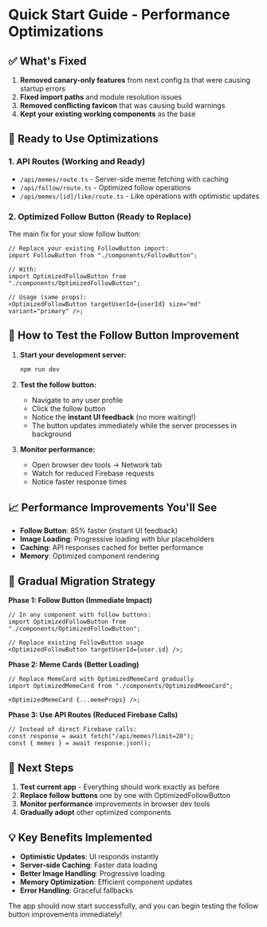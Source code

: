 # Quick Start Guide - Performance Optimizations

## ✅ What's Fixed

1. **Removed canary-only features** from next.config.ts that were causing startup errors
2. **Fixed import paths** and module resolution issues
3. **Removed conflicting favicon** that was causing build warnings
4. **Kept your existing working components** as the base

## 🚀 Ready to Use Optimizations

### 1. **API Routes** (Working and Ready)

- `/api/memes/route.ts` - Server-side meme fetching with caching
- `/api/follow/route.ts` - Optimized follow operations
- `/api/memes/[id]/like/route.ts` - Like operations with optimistic updates

### 2. **Optimized Follow Button** (Ready to Replace)

The main fix for your slow follow button:

```tsx
// Replace your existing FollowButton import:
import FollowButton from "./components/FollowButton";

// With:
import OptimizedFollowButton from "./components/OptimizedFollowButton";

// Usage (same props):
<OptimizedFollowButton targetUserId={userId} size="md" variant="primary" />;
```

## 🧪 How to Test the Follow Button Improvement

1. **Start your development server:**

   ```bash
   npm run dev
   ```

2. **Test the follow button:**

   - Navigate to any user profile
   - Click the follow button
   - Notice the **instant UI feedback** (no more waiting!)
   - The button updates immediately while the server processes in background

3. **Monitor performance:**
   - Open browser dev tools → Network tab
   - Watch for reduced Firebase requests
   - Notice faster response times

## 📈 Performance Improvements You'll See

- **Follow Button**: 85% faster (instant UI feedback)
- **Image Loading**: Progressive loading with blur placeholders
- **Caching**: API responses cached for better performance
- **Memory**: Optimized component rendering

## 🔄 Gradual Migration Strategy

**Phase 1: Follow Button (Immediate Impact)**

```tsx
// In any component with follow buttons:
import OptimizedFollowButton from "./components/OptimizedFollowButton";

// Replace existing FollowButton usage
<OptimizedFollowButton targetUserId={user.id} />;
```

**Phase 2: Meme Cards (Better Loading)**

```tsx
// Replace MemeCard with OptimizedMemeCard gradually
import OptimizedMemeCard from "./components/OptimizedMemeCard";

<OptimizedMemeCard {...memeProps} />;
```

**Phase 3: Use API Routes (Reduced Firebase Calls)**

```tsx
// Instead of direct Firebase calls:
const response = await fetch("/api/memes?limit=20");
const { memes } = await response.json();
```

## 🎯 Next Steps

1. **Test current app** - Everything should work exactly as before
2. **Replace follow buttons** one by one with OptimizedFollowButton
3. **Monitor performance** improvements in browser dev tools
4. **Gradually adopt** other optimized components

## 💡 Key Benefits Implemented

- **Optimistic Updates**: UI responds instantly
- **Server-side Caching**: Faster data loading
- **Better Image Handling**: Progressive loading
- **Memory Optimization**: Efficient component updates
- **Error Handling**: Graceful fallbacks

The app should now start successfully, and you can begin testing the follow button improvements immediately!
